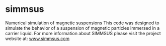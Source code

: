 # simmsus
Numerical simulation of magnetic suspensions
This code was designed to simulate the behavior of a suspension of magnetic particles immersed in a carrier liquid.
For more information about SIMMSUS please visit the project website at: www.simmsus.com
